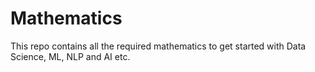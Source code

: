 # Mathematics
This repo contains all the required mathematics to get started with Data Science, ML, NLP and AI etc.
